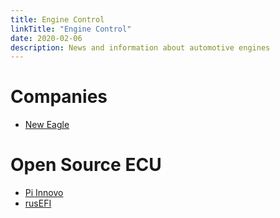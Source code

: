 ```yaml
---
title: Engine Control
linkTitle: "Engine Control"
date: 2020-02-06
description: News and information about automotive engines
---
```


# Companies

* [New Eagle](https://neweagle.net/)
# Open Source ECU
* [Pi Innovo](https://www.pi-innovo.com/)
* [rusEFI](https://github.com/rusefi/rusefi/wiki/Hardware)